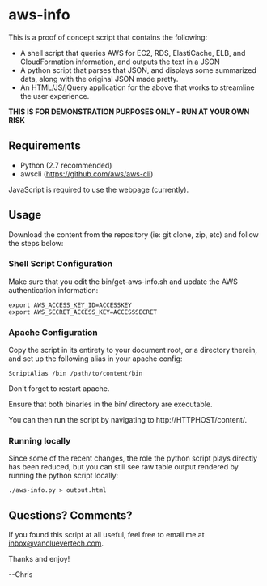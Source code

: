 aws-info
========

This is a proof of concept script that contains the following:

 * A shell script that queries AWS for EC2, RDS, ElastiCache, ELB, 
 and CloudFormation information, and outputs the text in a JSON
 * A python script that parses that JSON, and displays some summarized
 data, along with the original JSON made pretty.
 * An HTML/JS/jQuery application for the above that works to streamline
 the user experience.

**THIS IS FOR DEMONSTRATION PURPOSES ONLY - RUN AT YOUR OWN RISK**

Requirements
-----------

 * Python (2.7 recommended)
 * awscli (https://github.com/aws/aws-cli)

JavaScript is required to use the webpage (currently).

Usage
-----

Download the content from the repository (ie: git clone, zip, etc)
and follow the steps below:

### Shell Script Configuration

Make sure that you edit the bin/get-aws-info.sh and update the AWS
authentication information:

    export AWS_ACCESS_KEY_ID=ACCESSKEY
    export AWS_SECRET_ACCESS_KEY=ACCESSSECRET

### Apache Configuration

Copy the script in its entirety to your document root, or a directory
therein, and set up the following alias in your apache config:

    ScriptAlias /bin /path/to/content/bin

Don't forget to restart apache.

Ensure that both binaries in the bin/ directory are executable.

You can then run the script by navigating to http://HTTPHOST/content/.

### Running locally

Since some of the recent changes, the role the python script plays
directly has been reduced, but you can still see raw table output
rendered by running the python script locally:

    ./aws-info.py > output.html

Questions? Comments?
--------------------

If you found this script at all useful, feel free to email me at
inbox@vancluevertech.com.

Thanks and enjoy!

--Chris
